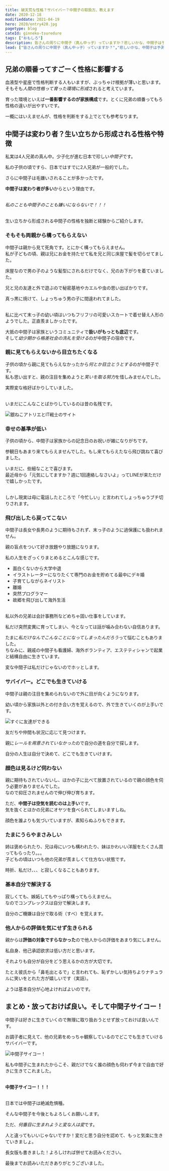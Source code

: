 ```yaml
---
title: 破天荒な性格？サバイバー？中間子の取扱方、教えます
date: 2020-12-18
modifieddate: 2021-04-19
hero: 2020/entry420.jpg
pagetype: blog
cateId: ginneko-tsuredure
tags: ["おもしろ"]
description: 皆さんの周りに中間子（真ん中っ子）っていますか？悲しいかな、中間子は予測不能、意味不明、よくわからん性格の人が多く思われがちです。そんな私達を理解して欲しくて中間子の私が取扱い方を説明します。
lead: ["皆さんの周りに中間子（真ん中っ子）っていますか？","悲しいかな、中間子は予測不能、意味不明、よくわからん性格の人ばかりと思われがちです。","そんな私達を理解して欲しくて中間子の私が取扱い方を説明します。"]
---
```

## 兄弟の順番ってすごーく性格に影響する
血液型や星座で性格判断する人もいますが、ぶっちゃけ根拠が薄いと思います。<br>
そもそも*人間の性格って育った環境に形成*されると考えています。

育った環境といえば**一番影響するのが家族構成**です。とくに兄弟の順番ってもろ性格の違いが出やすいです。

一概にはいえませんが、性格を判断をする上でとても参考なります。

## 中間子は変わり者？生い立ちから形成される性格や特徴
私実は4人兄弟の真ん中。少子化が進む日本で珍しい*中間子*です。

私の子供の頃ですら、日本ではすでに2人兄弟が一般的でした。

さらに中間子は毛嫌いされることが多かったです。

**中間子は変わり者が多い**からという理由です。<br><br>

*私のことも中間子のことも嫌いにならないで！！！*<br><br>

生い立ちから形成される中間子の性格を独断と経験からご紹介します。

### そもそも両親から構ってもらえない
中間子は親から見て死角です。とにかく構ってもらえません。<br>
私が子どもの頃、親は兄にお金を持たせて私を兄と同じ床屋で髪を切らせてました。<br>

床屋なので男の子のような髪型にされるだけでなく、兄のお下がりを着ていました。

兄と兄の友達と外で遊ぶので秘密基地やカエルや虫の思い出ばかりです。

真っ黒に焼けて、しょっちゅう男の子に間違われてました。<br><br>

私に比べて末っ子の幼い頃はいつもフリフリの可愛いスカートで着せ替え人形のようでした。正直羨ましかったです。

大抵の中間子は家族というコミュニティで**扱いがもっとも底辺**です。<br>
そして*幼少期から格差社会の洗礼を受ける*のが中間子の宿命です。

### 親に見てもらえないから目立ちたくなる
子供の頃から親に見てもらえなかったから*何とか目立とうとする*のが中間子です。<br>
私も思い出すと、親の注目を集めようと*笑いを取る努力*を惜しみませんでした。

実際変な格好ばかりしていました。<br><br>

いまだにこんなことばかりしているのは昔の名残です。

![銀ねこアトリエとIT戦士のサイト](./images/2020/12/entry420-1.jpg)

### 幸せの基準が低い
子供の頃から、中間子は家族からの記念日のお祝いが雑になりがちです。

参観日もあまり来てもらえませんでした。もし来てもらえたなら飛び跳ねて喜びました。

いまだに、些細なことで喜びます。<br>
最近母から「元気にしてますか？週に1回連絡しなさいよ」ってLINEが来ただけで嬉しかったです。<br><br>

しかし現実は母に電話したところで「今忙しい」と言われてしょっちゅうブチ切りされます。

### 飛び出したら戻ってこない
中間子は長女や長男のように期待もされず、末っ子のように過保護にも扱われません。

親の盲点をついて好き放題やり放題になります。

私の人生をざっくりまとめるとこんな感じです。

* 面白くないから大学中退
* イラストレーターになりたくて専門のお金を貯めてる最中にデキ婚
* 子育てしながらネイリスト
* 離婚
* 突然プログラマー
* 故郷を飛び出して海外生活

<br>私以外の兄弟は会計事務所などめちゃ固い仕事をしています。

私だけ突然変異に育ってしまい、今となっては話が噛み合わない自信あります。

たまに*私だけなんでこんなことになってしまったんだろう*って悩むこともありました。<br>
ちなみに、親戚の中間子も看護婦、海外ボランティア、エステティシャンで起業と結構自由に生きています。

変な中間子は私だけじゃないのでホッとします。

### サバイバー。どこでも生きていける
中間子は親の注目を集められないので外に目が向くようになります。

幼い頃から家族以外との付き合い方を覚えるので、外で生きていくのが上手いです。

![すぐに友達ができる](./images/2020/12/entry420−3.jpg)

友だちや仲間も状況に応じて見つけます。

親に*レールを用意されていなかった*ので自分の道を自分で探します。

自分の人生は自分で決めて、どこでも生きていけます。

### 顔色は見るけど伺わない
親に期待もされていないし、ほかの子に比べて放置されているので親の顔色を伺う必要がありませんでした。<br>
なので抑圧されませんので伸び伸び育ちます。

ただ、**中間子は空気を読むのは上手い**です。<br>
気を抜くとほかの兄弟にオヤツを食べられてしまいますしね。

顔色を誰よりも気づいていますが、素知らぬふりもできます。

### たまにうらやまさみしい
姉は褒められたり、兄は母にいつも構われたり、妹はかわいい洋服をたくさん買ってもらったり。。。<br>
子どもの頃はいつも他の兄弟が羨ましくて仕方ない状態です。

時折、私だけ、、、と寂しくなることもあります。

### 基本自分で解決する
寂しくても、嫉妬してもやっぱり構ってもらえません。<br>
なのでコンプレックスは自分で解決します。

自分のご機嫌は自分で取る術（すべ）を覚えます。

### 他人からの評価を気にせず生きられる
親からは**評価の対象ですらなかった**ので他人からの評価をあまり気にしません。

私自身、他己承認欲求は低い方だと思います。

それよりも自分が自分をどう思えるかの方が大切です。

たとえ彼氏から「鼻毛出とるで」と言われても、恥ずかしい気持ちよりナチュラルに笑いをとれた方が嬉しいです（実話）。

ようは基本自分が心地よければよいのです。

## まとめ・放っておけば良い。そして中間子サイコー！
中間子は好きに生きていくので無理に取り扱おうとせず放っておけば良いんです。

お調子者に見えて、他の兄弟をめっちゃ観察しているのでどこでも生きていけるサバイバーです。

![中間子サイコー！](./images/2020/12/entry420-2.jpg)

私も中間子に生まれたからこそ、親だけでなく誰の顔色も伺わず今まで自由で好きに生きてこれました。<br><br>

**中間子サイコー！！！**<br><br>

日本では中間子は絶滅危惧種。

そんな中間子を今後ともよろしくお願いします。

ただ、*何番目に生まれようと変な人は変*です。

人と違ってもいいじゃないですか！変だと思う自分を認めて、もっと気楽に生きていきましょ。

長女版も書きました！よろしければ併せてお読みください。

<card id="/blogs/entry473/"></card>

最後までお読みいただきありがとうございました。
